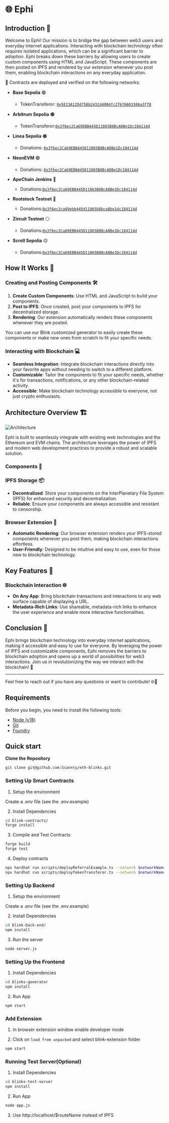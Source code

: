 # 🌐 Ephi

## Introduction 🚀

Welcome to Ephi! Our mission is to bridge the gap between web3 users and everyday internet applications. Interacting with blockchain technology often requires isolated applications, which can be a significant barrier to adoption. Ephi breaks down these barriers by allowing users to create custom components using HTML and JavaScript. These components are then posted on IPFS and rendered by our extension whenever you post them, enabling blockchain interactions on any everyday application.

📜 Contracts are deployed and verified on the following networks:

- **Base Sepolia** 🟢

  - TokenTransferor: [`0x5E23A12Dd75Bb2432d40B4fc2f676603306a3ff8`](https://sepolia.basescan.org/address/0x5E23A12Dd75Bb2432d40B4fc2f676603306a3ff8)

- **Arbitrum Sepolia** 🟠

  - TokenTransferor:[`0x3f6ec2Ca69EBB445D11865B8BcA8Be1Dc184114d`](https://sepolia.arbiscan.io/address/0x3f6ec2Ca69EBB445D11865B8BcA8Be1Dc184114d)

- **Linea Sepolia** 🟤

  - Donations: [`0x3f6ec2Ca69EBB445D11865B8BcA8Be1Dc184114d`](https://sepolia.lineascan.build/address/address/0x3f6ec2Ca69EBB445D11865B8BcA8Be1Dc184114d)

- **NeonEVM** 🟣

  - Donations: [`0x3f6ec2Ca69EBB445D11865B8BcA8Be1Dc184114d`](https://devnet.neonscan.org/address/0x3f6ec2Ca69EBB445D11865B8BcA8Be1Dc184114d)

- **ApeChain Jenkins** 🔵
  - Donations:[`0x3f6ec2Ca69EBB445D11865B8BcA8Be1Dc184114d`](https://jenkins.explorer.caldera.xyz/address/0x3f6ec2Ca69EBB445D11865B8BcA8Be1Dc184114d)

- **Rootstock Testnet** 🔴

  - Donations:[`0x3f6ec2ca69ebb445d11865b8bca8be1dc184114d`](https://explorer.testnet.rootstock.io/address/0x3f6ec2ca69ebb445d11865b8bca8be1dc184114d)

- **Zircuit Testnet** ⚪

  - Donations:[`0x3f6ec2Ca69EBB445D11865B8BcA8Be1Dc184114d`](https://explorer.zircuit.com/address/0x3f6ec2Ca69EBB445D11865B8BcA8Be1Dc184114d)

- **Scroll Sepolia** 🟡

  - Donations:[`0x3f6ec2Ca69EBB445D11865B8BcA8Be1Dc184114d`](https://sepolia.scrollscan.com/address/0x3f6ec2Ca69EBB445D11865B8BcA8Be1Dc184114d)

## How It Works 🔧

### Creating and Posting Components 🛠️

1. **Create Custom Components**: Use HTML and JavaScript to build your components.
2. **Post to IPFS**: Once created, post your components to IPFS for decentralized storage.
3. **Rendering**: Our extension automatically renders these components whenever they are posted.

You can use our Blink customized generator to easily create these components or make new ones from scratch to fit your specific needs.

### Interacting with Blockchain 💻

- **Seamless Integration**: Integrate blockchain interactions directly into your favorite apps without needing to switch to a different platform.
- **Customizable**: Tailor the components to fit your specific needs, whether it's for transactions, notifications, or any other blockchain-related activity.
- **Accessible**: Make blockchain technology accessible to everyone, not just crypto enthusiasts.

## Architecture Overview 🏗️

![Architecture](./Architecture.png)

Ephi is built to seamlessly integrate with existing web technologies and the Ethereum and EVM chains. The architecture leverages the power of IPFS and modern web development practices to provide a robust and scalable solution.

### Components 🧩

### IPFS Storage 📦

- **Decentralized**: Store your components on the InterPlanetary File System (IPFS) for enhanced security and decentralization.
- **Reliable**: Ensure your components are always accessible and resistant to censorship.

### Browser Extension 🔗

- **Automatic Rendering**: Our browser extension renders your IPFS-stored components whenever you post them, making blockchain interactions effortless.
- **User-Friendly**: Designed to be intuitive and easy to use, even for those new to blockchain technology.

## Key Features 🌟

### Blockchain Interaction 🌐

- **On Any App**: Bring blockchain transactions and interactions to any web surface capable of displaying a URL.
- **Metadata-Rich Links**: Use shareable, metadata-rich links to enhance the user experience and enable more interactive functionalities.

## Conclusion 🌟

Ephi brings blockchain technology into everyday internet applications, making it accessible and easy to use for everyone. By leveraging the power of IPFS and customizable components, Ephi removes the barriers to blockchain adoption and opens up a world of possibilities for web3 interactions. Join us in revolutionizing the way we interact with the blockchain! 🚀

---

Feel free to reach out if you have any questions or want to contribute! 🌐💬

## Requirements

Before you begin, you need to install the following tools:

- [Node (v18)](https://nodejs.org/en/download/)
- [Git](https://git-scm.com/downloads)
- [Foundry](https://book.getfoundry.sh/getting-started/installation)

## Quick start

**Clone the Repository**

```bash
git clone git@github.com:Scannty/eth-blinks.git
```

### Setting Up Smart Contracts

1. Setup the environment

Create a .env file (see the .env.example)

2. Install Dependencies

```bash
cd blink-contracts/
forge install
```

3. Compile and Test Contracts

```bash
forge build
forge test
```

4. Deploy contracts

```bash
npx hardhat run scripts/deployReferralExample.ts --network $networkName
npx hardhat run scripts/deployTokenTransferor.ts --network $networkName
```

### Setting Up Backend

1. Setup the environment

Create a .env file (see the .env.example)

2. Install Dependencies

```bash
cd blink-back-end/
npm install
```

3. Run the server

```bash
node server.js
```

### Setting Up the Frontend

1. Install Dependencies

```bash
cd blinks-generator
npm install
```

2. Run App

```bash
npm start
```

### Add Extension

1. In browser extension window enable developer mode

2. Click on `load from unpacked` and select blink-extension folder

```bash
npm start
```

### Running Test Server(Optional)

1. Install Dependencies

```bash
cd blinks-test-server
npm install
```

2. Run App

```bash
node app.js
```

3. Use http://localhost/$routeName instead of IPFS
